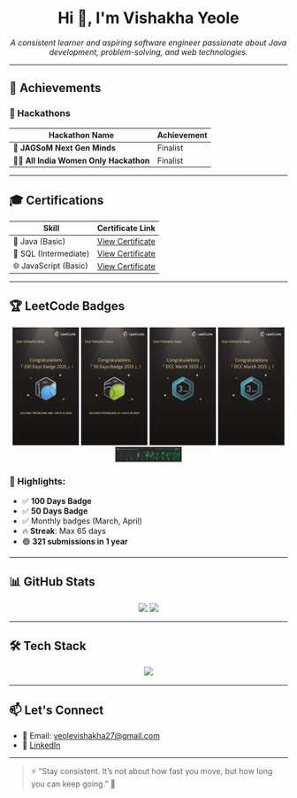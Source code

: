 <h1 align="center">Hi 👋, I'm Vishakha Yeole</h1>

<p align="center">
  <em>A consistent learner and aspiring software engineer passionate about Java development, problem-solving, and web technologies.</em>
</p>

---

## 🏅 Achievements

### 🚀 Hackathons
| Hackathon Name                          | Achievement        |
|----------------------------------------|--------------------|
| 🎯 **JAGSoM Next Gen Minds**            | Finalist           |
| 👩‍💻 **All India Women Only Hackathon** | Finalist           |

---

## 🎓 Certifications

| Skill              | Certificate Link |
|-------------------|------------------|
| 🧠 Java (Basic)     | [View Certificate](https://www.hackerrank.com/certificates/iframe/8f484675891d) |
| 💾 SQL (Intermediate) | [View Certificate](https://www.hackerrank.com/certificates/iframe/0dd61e2a4392) |
| 🌐 JavaScript (Basic) | [View Certificate](https://www.hackerrank.com/certificates/iframe/d9d41ec3471f) |

---

## 🏆 LeetCode Badges

<p align="center">
  <img src="./assests/100days image.png" alt="100 Days Badge" width="120"/>
  <img src="./assests/50 days leetcode.png" alt="50 Days Badge" width="120"/>
  <img src="./assests/leetcode-march.png" alt="March Badge" width="120"/>
  <img src="./assests/leetcode-march.png" alt="April Badge" width="120"/>
  <img src="./assests/Screenshot 2025-06-26 133446.png" alt="Streak Badge" width="120"/>
</p>

### 🔹 Highlights:
- ✅ **100 Days Badge**
- ✅ **50 Days Badge**
- ✅ Monthly badges (March, April)
- 🔥 **Streak**: Max 65 days
- 🟢 **321 submissions in 1 year**

---

## 📊 GitHub Stats

<p align="center">
  <img src="https://github-readme-stats.vercel.app/api?username=yeolevishakha27&show_icons=true&theme=radical" width="48%">
  <img src="https://github-readme-stats.vercel.app/api/top-langs/?username=yeolevishakha27&layout=compact&theme=radical" width="48%">
</p>

---

## 🛠️ Tech Stack

<p align="center">
  <img src="https://skillicons.dev/icons?i=java,js,html,css,php,mysql,react,git,vscode" />
</p>

---

## 📫 Let's Connect

- 📧 Email: yeolevishakha27@gmail.com
- 🔗 [LinkedIn](https://www.linkedin.com/in/vishakha-yeole-a12204263/)

---

> ⚡ “Stay consistent. It’s not about how fast you move, but how long you can keep going.” 💪
